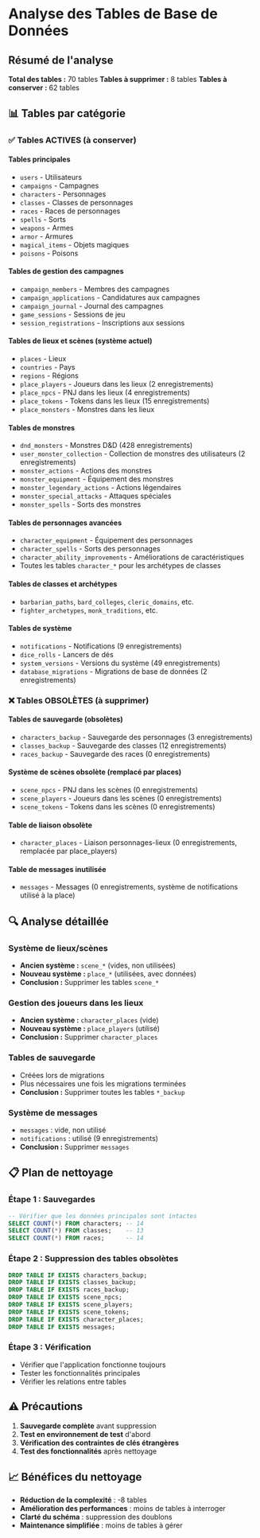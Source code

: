 # Analyse des Tables de Base de Données

## Résumé de l'analyse

**Total des tables :** 70 tables
**Tables à supprimer :** 8 tables
**Tables à conserver :** 62 tables

## 📊 **Tables par catégorie**

### ✅ **Tables ACTIVES (à conserver)**

#### **Tables principales**
- `users` - Utilisateurs
- `campaigns` - Campagnes
- `characters` - Personnages
- `classes` - Classes de personnages
- `races` - Races de personnages
- `spells` - Sorts
- `weapons` - Armes
- `armor` - Armures
- `magical_items` - Objets magiques
- `poisons` - Poisons

#### **Tables de gestion des campagnes**
- `campaign_members` - Membres des campagnes
- `campaign_applications` - Candidatures aux campagnes
- `campaign_journal` - Journal des campagnes
- `game_sessions` - Sessions de jeu
- `session_registrations` - Inscriptions aux sessions

#### **Tables de lieux et scènes (système actuel)**
- `places` - Lieux
- `countries` - Pays
- `regions` - Régions
- `place_players` - Joueurs dans les lieux (2 enregistrements)
- `place_npcs` - PNJ dans les lieux (4 enregistrements)
- `place_tokens` - Tokens dans les lieux (15 enregistrements)
- `place_monsters` - Monstres dans les lieux

#### **Tables de monstres**
- `dnd_monsters` - Monstres D&D (428 enregistrements)
- `user_monster_collection` - Collection de monstres des utilisateurs (2 enregistrements)
- `monster_actions` - Actions des monstres
- `monster_equipment` - Équipement des monstres
- `monster_legendary_actions` - Actions légendaires
- `monster_special_attacks` - Attaques spéciales
- `monster_spells` - Sorts des monstres

#### **Tables de personnages avancées**
- `character_equipment` - Équipement des personnages
- `character_spells` - Sorts des personnages
- `character_ability_improvements` - Améliorations de caractéristiques
- Toutes les tables `character_*` pour les archétypes de classes

#### **Tables de classes et archétypes**
- `barbarian_paths`, `bard_colleges`, `cleric_domains`, etc.
- `fighter_archetypes`, `monk_traditions`, etc.

#### **Tables de système**
- `notifications` - Notifications (9 enregistrements)
- `dice_rolls` - Lancers de dés
- `system_versions` - Versions du système (49 enregistrements)
- `database_migrations` - Migrations de base de données (2 enregistrements)

### ❌ **Tables OBSOLÈTES (à supprimer)**

#### **Tables de sauvegarde (obsolètes)**
- `characters_backup` - Sauvegarde des personnages (3 enregistrements)
- `classes_backup` - Sauvegarde des classes (12 enregistrements)
- `races_backup` - Sauvegarde des races (0 enregistrements)

#### **Système de scènes obsolète (remplacé par places)**
- `scene_npcs` - PNJ dans les scènes (0 enregistrements)
- `scene_players` - Joueurs dans les scènes (0 enregistrements)
- `scene_tokens` - Tokens dans les scènes (0 enregistrements)

#### **Table de liaison obsolète**
- `character_places` - Liaison personnages-lieux (0 enregistrements, remplacée par place_players)

#### **Table de messages inutilisée**
- `messages` - Messages (0 enregistrements, système de notifications utilisé à la place)

## 🔍 **Analyse détaillée**

### **Système de lieux/scènes**
- **Ancien système :** `scene_*` (vides, non utilisées)
- **Nouveau système :** `place_*` (utilisées, avec données)
- **Conclusion :** Supprimer les tables `scene_*`

### **Gestion des joueurs dans les lieux**
- **Ancien système :** `character_places` (vide)
- **Nouveau système :** `place_players` (utilisé)
- **Conclusion :** Supprimer `character_places`

### **Tables de sauvegarde**
- Créées lors de migrations
- Plus nécessaires une fois les migrations terminées
- **Conclusion :** Supprimer toutes les tables `*_backup`

### **Système de messages**
- `messages` : vide, non utilisé
- `notifications` : utilisé (9 enregistrements)
- **Conclusion :** Supprimer `messages`

## 📋 **Plan de nettoyage**

### **Étape 1 : Sauvegardes**
```sql
-- Vérifier que les données principales sont intactes
SELECT COUNT(*) FROM characters; -- 14
SELECT COUNT(*) FROM classes;    -- 13
SELECT COUNT(*) FROM races;      -- 14
```

### **Étape 2 : Suppression des tables obsolètes**
```sql
DROP TABLE IF EXISTS characters_backup;
DROP TABLE IF EXISTS classes_backup;
DROP TABLE IF EXISTS races_backup;
DROP TABLE IF EXISTS scene_npcs;
DROP TABLE IF EXISTS scene_players;
DROP TABLE IF EXISTS scene_tokens;
DROP TABLE IF EXISTS character_places;
DROP TABLE IF EXISTS messages;
```

### **Étape 3 : Vérification**
- Vérifier que l'application fonctionne toujours
- Tester les fonctionnalités principales
- Vérifier les relations entre tables

## ⚠️ **Précautions**

1. **Sauvegarde complète** avant suppression
2. **Test en environnement de test** d'abord
3. **Vérification des contraintes de clés étrangères**
4. **Test des fonctionnalités** après nettoyage

## 📈 **Bénéfices du nettoyage**

- **Réduction de la complexité** : -8 tables
- **Amélioration des performances** : moins de tables à interroger
- **Clarté du schéma** : suppression des doublons
- **Maintenance simplifiée** : moins de tables à gérer
